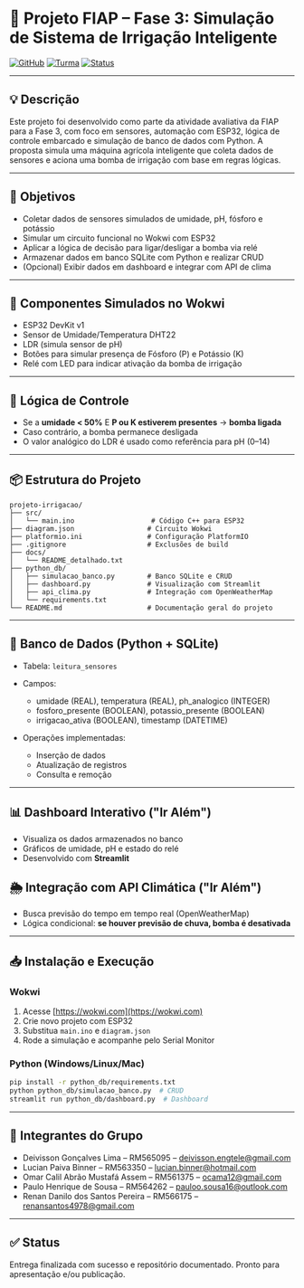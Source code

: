 # 🌿 Projeto FIAP – Fase 3: Simulação de Sistema de Irrigação Inteligente

[![GitHub](https://img.shields.io/badge/Grupo-FarmTech%20Solutions-green)](https://github.com/seu-grupo/exemplo)
[![Turma](https://img.shields.io/badge/Turma-1TIAOB%2F2025-blue)]()
[![Status](https://img.shields.io/badge/Status-Concluído-success)]()

---

## 💡 Descrição

Este projeto foi desenvolvido como parte da atividade avaliativa da FIAP para a Fase 3, com foco em sensores, automação com ESP32, lógica de controle embarcado e simulação de banco de dados com Python. A proposta simula uma máquina agrícola inteligente que coleta dados de sensores e aciona uma bomba de irrigação com base em regras lógicas.

---

## 🎯 Objetivos

* Coletar dados de sensores simulados de umidade, pH, fósforo e potássio
* Simular um circuito funcional no Wokwi com ESP32
* Aplicar a lógica de decisão para ligar/desligar a bomba via relé
* Armazenar dados em banco SQLite com Python e realizar CRUD
* (Opcional) Exibir dados em dashboard e integrar com API de clima

---

## 🔧 Componentes Simulados no Wokwi

* ESP32 DevKit v1
* Sensor de Umidade/Temperatura DHT22
* LDR (simula sensor de pH)
* Botões para simular presença de Fósforo (P) e Potássio (K)
* Relé com LED para indicar ativação da bomba de irrigação

---

## 🧠 Lógica de Controle

* Se a **umidade < 50%** E **P ou K estiverem presentes** → **bomba ligada**
* Caso contrário, a bomba permanece desligada
* O valor analógico do LDR é usado como referência para pH (0–14)

---

## 📦 Estrutura do Projeto

```
projeto-irrigacao/
├── src/
│   └── main.ino                   # Código C++ para ESP32
├── diagram.json                  # Circuito Wokwi
├── platformio.ini                # Configuração PlatformIO
├── .gitignore                    # Exclusões de build
├── docs/
│   └── README_detalhado.txt
├── python_db/
│   ├── simulacao_banco.py        # Banco SQLite e CRUD
│   ├── dashboard.py              # Visualização com Streamlit
│   ├── api_clima.py              # Integração com OpenWeatherMap
│   └── requirements.txt
└── README.md                     # Documentação geral do projeto
```

---

## 🧪 Banco de Dados (Python + SQLite)

* Tabela: `leitura_sensores`

* Campos:

  * umidade (REAL), temperatura (REAL), ph\_analogico (INTEGER)
  * fosforo\_presente (BOOLEAN), potassio\_presente (BOOLEAN)
  * irrigacao\_ativa (BOOLEAN), timestamp (DATETIME)

* Operações implementadas:

  * Inserção de dados
  * Atualização de registros
  * Consulta e remoção

---

## 📊 Dashboard Interativo ("Ir Além")

* Visualiza os dados armazenados no banco
* Gráficos de umidade, pH e estado do relé
* Desenvolvido com **Streamlit**

## 🌦 Integração com API Climática ("Ir Além")

* Busca previsão do tempo em tempo real (OpenWeatherMap)
* Lógica condicional: **se houver previsão de chuva, bomba é desativada**

---

## 📥 Instalação e Execução

### Wokwi

1. Acesse [https://wokwi.com](https://wokwi.com)
2. Crie novo projeto com ESP32
3. Substitua `main.ino` e `diagram.json`
4. Rode a simulação e acompanhe pelo Serial Monitor

### Python (Windows/Linux/Mac)

```bash
pip install -r python_db/requirements.txt
python python_db/simulacao_banco.py  # CRUD
streamlit run python_db/dashboard.py  # Dashboard
```

---

## 👥 Integrantes do Grupo

* Deivisson Gonçalves Lima – RM565095 – [deivisson.engtele@gmail.com](mailto:deivisson.engtele@gmail.com)
* Lucian Paiva Binner – RM563350 – [lucian.binner@hotmail.com](mailto:lucian.binner@hotmail.com)
* Omar Calil Abrão Mustafá Assem – RM561375 – [ocama12@gmail.com](mailto:ocama12@gmail.com)
* Paulo Henrique de Sousa – RM564262 – [pauloo.sousa16@outlook.com](mailto:pauloo.sousa16@outlook.com)
* Renan Danilo dos Santos Pereira – RM566175 – [renansantos4978@gmail.com](mailto:renansantos4978@gmail.com)

---

## ✅ Status

Entrega finalizada com sucesso e repositório documentado. Pronto para apresentação e/ou publicação.
